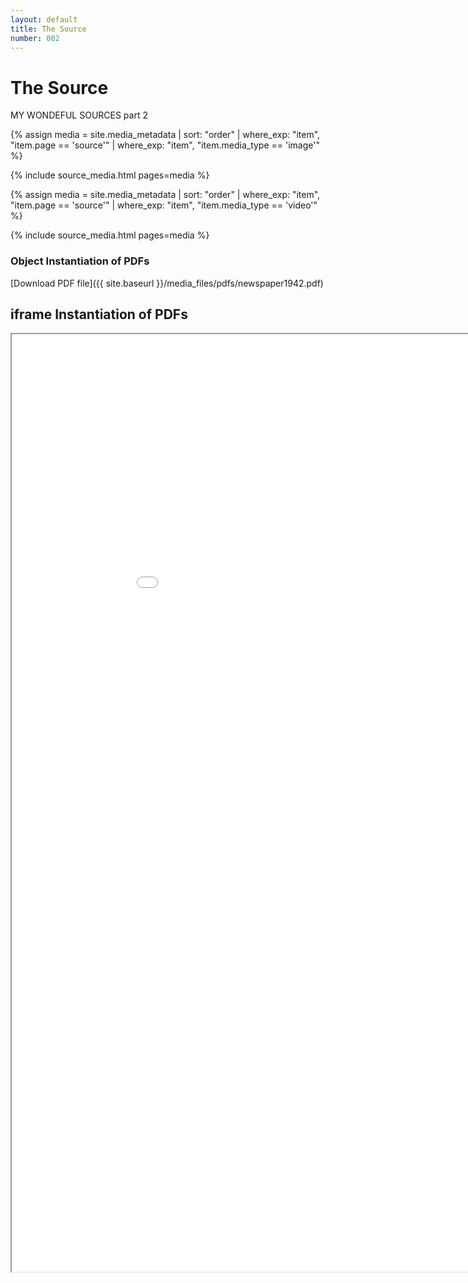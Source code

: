 ```yaml
---
layout: default
title: The Source
number: 002
---
```


# The Source

MY WONDEFUL SOURCES part 2


{% assign media = site.media_metadata | sort: "order" | where_exp: "item", "item.page == 'source'" | where_exp: "item", "item.media_type == 'image'" %}

{% include source_media.html pages=media %}

{% assign media = site.media_metadata | sort: "order" | where_exp: "item", "item.page == 'source'" | where_exp: "item", "item.media_type == 'video'" %}

{% include source_media.html pages=media %}


### Object Instantiation of PDFs

<object data="{{ site.baseurl }}/media_files/pdfs/newspaper1942.pdf" width="1000" height="1500" type="application/pdf"></object>

[Download PDF file]({{ site.baseurl }}/media_files/pdfs/newspaper1942.pdf)

## iframe Instantiation of PDFs

<iframe src="{{ site.baseurl }}/media_files/pdfs/newspaper1942.pdf" width="1000" height="1500"></iframe>
